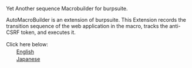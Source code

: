 Yet Another sequence Macrobuilder for burpsuite.

AutoMacroBuilder is an extension of burpsuite. This Extension records the transition sequence of the web application in the macro, tracks the anti-CSRF token, and executes it.

Click here below:　<BR>
　　<A href="https://github.com/gdgd009xcd/AutoMacroBuilder/wiki/1.0-OverView">English</A><BR>
　　<A href="https://github.com/gdgd009xcd/AutoMacroBuilder/wiki/2.0.%E6%A6%82%E8%A6%81%EF%BC%88%E6%97%A5%E6%9C%AC%E8%AA%9E%EF%BC%89">Japanese</A> <BR>
